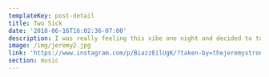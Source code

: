 ```yaml
---
templateKey: post-detail
title: Two Sick
date: '2018-06-16T16:02:36-07:00'
description: I was really feeling this vibe one night and decided to turn it into a song
image: /img/jeremy2.jpg
link: 'https://www.instagram.com/p/BiazzEilUgK/?taken-by=thejeremystrong'
section: music
---
```


